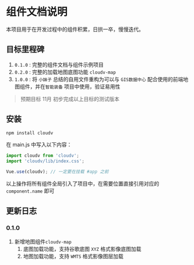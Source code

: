 # 组件文档说明

本项目用于在开发过程中的组件积累，日拱一卒，慢慢迭代。

## 目标里程碑

1. `0.1.0` : 完整的组件文档与组件示例项目
2. `0.2.0` : 完整的加载地图底图功能 `cloudv-map` 
3. `1.0.0` : 将 `小妹子` 总结的自用文件重构为可以与 `GIS数据中心` 配合使用的前端地图组件，并在`智能装备` 项目中使用，验证易用性

> 预期目标 11月 初步完成以上目标的测试版本


## 安装

```bash
npm install cloudv
```

在 main.js 中写入以下内容：

```js
import cloudv from 'cloudv';
import 'cloudv/lib/index.css';

Vue.use(cloudv); // 一定要在挂载 #app 之前
```

以上操作将所有组件全局引入了项目中，在需要位置直接引用对应的 `component.name` 即可

## 更新日志

### 0.1.0

1. 新增地图组件`cloudv-map`
   1. 底图加载功能，支持谷歌底图 `XYZ` 格式影像底图加载
   2. 地图加载功能，支持 `WMTS` 格式影像图层加载
